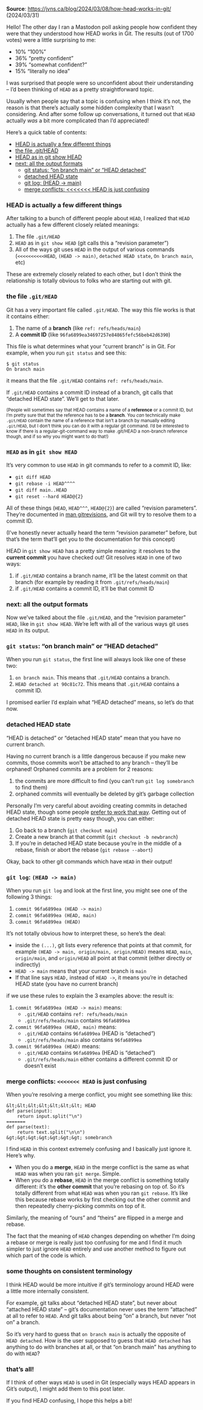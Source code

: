 **Source**: https://jvns.ca/blog/2024/03/08/how-head-works-in-git/ (2024/03/31)

Hello! The other day I ran a Mastodon poll asking people how confident they were that they understood how HEAD works in Git. The results (out of 1700 votes) were a little surprising to me:

-   10% “100%”
-   36% “pretty confident”
-   39% “somewhat confident?”
-   15% “literally no idea”

I was surprised that people were so unconfident about their understanding – I’d been thinking of `HEAD` as a pretty straightforward topic.

Usually when people say that a topic is confusing when I think it’s not, the reason is that there’s actually some hidden complexity that I wasn’t considering. And after some follow up conversations, it turned out that `HEAD` actually _was_ a bit more complicated than I’d appreciated!

Here’s a quick table of contents:

-   [HEAD is actually a few different things](https://jvns.ca/blog/2024/03/08/how-head-works-in-git/#head-is-actually-a-few-different-things)
-   [the file .git/HEAD](https://jvns.ca/blog/2024/03/08/how-head-works-in-git/#the-file-git-head)
-   [HEAD as in git show HEAD](https://jvns.ca/blog/2024/03/08/how-head-works-in-git/#head-as-in-git-show-head)
-   [next: all the output formats](https://jvns.ca/blog/2024/03/08/how-head-works-in-git/#next-all-the-output-formats)
    -   [git status: “on branch main” or “HEAD detached”](https://jvns.ca/blog/2024/03/08/how-head-works-in-git/#git-status-on-branch-main-or-head-detached)
    -   [detached HEAD state](https://jvns.ca/blog/2024/03/08/how-head-works-in-git/#detached-head-state)
    -   [git log: (HEAD -> main)](https://jvns.ca/blog/2024/03/08/how-head-works-in-git/#git-log-head-main)
    -   [merge conflicts: <<<<<<< HEAD is just confusing](https://jvns.ca/blog/2024/03/08/how-head-works-in-git/#merge-conflicts-head-is-just-confusing)

### HEAD is actually a few different things

After talking to a bunch of different people about `HEAD`, I realized that `HEAD` actually has a few different closely related meanings:

1.  The file `.git/HEAD`
2.  `HEAD` as in `git show HEAD` (git calls this a “revision parameter”)
3.  All of the ways git uses `HEAD` in the output of various commands (`<<<<<<<<<<HEAD`, `(HEAD -> main)`, `detached HEAD state`, `On branch main`, etc)

These are extremely closely related to each other, but I don’t think the relationship is totally obvious to folks who are starting out with git.

### the file `.git/HEAD`

Git has a very important file called `.git/HEAD`. The way this file works is that it contains either:

1.  The name of a **branch** (like `ref: refs/heads/main`)
2.  A **commit ID** (like `96fa6899ea34697257e84865fefc56beb42d6390`)

This file is what determines what your “current branch” is in Git. For example, when you run `git status` and see this:

```
$ git status
On branch main
```

it means that the file `.git/HEAD` contains `ref: refs/heads/main`.

If `.git/HEAD` contains a commit ID instead of a branch, git calls that “detached HEAD state”. We’ll get to that later.

<small>(People will sometimes say that HEAD contains a name of a <strong>reference</strong> or a commit ID, but I’m pretty sure that that the reference has to be a <strong>branch</strong>. You <em>can</em> technically make <code>.git/HEAD</code> contain the name of a reference that isn’t a branch by manually editing <code>.git/HEAD</code>, but I don’t think you can do it with a regular git command. I’d be interested to know if there is a regular-git-command way to make .git/HEAD a non-branch reference though, and if so why you might want to do that!)</small>

### `HEAD` as in `git show HEAD`

It’s very common to use `HEAD` in git commands to refer to a commit ID, like:

-   `git diff HEAD`
-   `git rebase -i HEAD^^^^`
-   `git diff main..HEAD`
-   `git reset --hard HEAD@{2}`

All of these things (`HEAD`, `HEAD^^^`, `HEAD@{2}`) are called “revision parameters”. They’re documented in [man gitrevisions](https://git-scm.com/docs/gitrevisions), and Git will try to resolve them to a commit ID.

(I’ve honestly never actually heard the term “revision parameter” before, but that’s the term that’ll get you to the documentation for this concept)

HEAD in `git show HEAD` has a pretty simple meaning: it resolves to the **current commit** you have checked out! Git resolves `HEAD` in one of two ways:

1.  if `.git/HEAD` contains a branch name, it’ll be the latest commit on that branch (for example by reading it from `.git/refs/heads/main`)
2.  if `.git/HEAD` contains a commit ID, it’ll be that commit ID

### next: all the output formats

Now we’ve talked about the file `.git/HEAD`, and the “revision parameter” `HEAD`, like in `git show HEAD`. We’re left with all of the various ways git uses `HEAD` in its output.

### `git status`: “on branch main” or “HEAD detached”

When you run `git status`, the first line will always look like one of these two:

1.  `on branch main`. This means that `.git/HEAD` contains a branch.
2.  `HEAD detached at 90c81c72`. This means that `.git/HEAD` contains a commit ID.

I promised earlier I’d explain what “HEAD detached” means, so let’s do that now.

### detached HEAD state

“HEAD is detached” or “detached HEAD state” mean that you have no current branch.

Having no current branch is a little dangerous because if you make new commits, those commits won’t be attached to any branch – they’ll be orphaned! Orphaned commits are a problem for 2 reasons:

1.  the commits are more difficult to find (you can’t run `git log somebranch` to find them)
2.  orphaned commits will eventually be deleted by git’s garbage collection

Personally I’m very careful about avoiding creating commits in detached HEAD state, though some people [prefer to work that way](https://github.com/arxanas/git-branchless). Getting out of detached HEAD state is pretty easy though, you can either:

1.  Go back to a branch (`git checkout main`)
2.  Create a new branch at that commit (`git checkout -b newbranch`)
3.  If you’re in detached HEAD state because you’re in the middle of a rebase, finish or abort the rebase (`git rebase --abort`)

Okay, back to other git commands which have `HEAD` in their output!

### `git log`: `(HEAD -> main)`

When you run `git log` and look at the first line, you might see one of the following 3 things:

1.  `commit 96fa6899ea (HEAD -> main)`
2.  `commit 96fa6899ea (HEAD, main)`
3.  `commit 96fa6899ea (HEAD)`

It’s not totally obvious how to interpret these, so here’s the deal:

-   inside the `(...)`, git lists every reference that points at that commit, for example `(HEAD -> main, origin/main, origin/HEAD)` means `HEAD`, `main`, `origin/main`, and `origin/HEAD` all point at that commit (either directly or indirectly)
-   `HEAD -> main` means that your current branch is `main`
-   If that line says `HEAD,` instead of `HEAD ->`, it means you’re in detached HEAD state (you have no current branch)

if we use these rules to explain the 3 examples above: the result is:

1.  `commit 96fa6899ea (HEAD -> main)` means:
    -   `.git/HEAD` contains `ref: refs/heads/main`
    -   `.git/refs/heads/main` contains `96fa6899ea`
2.  `commit 96fa6899ea (HEAD, main)` means:
    -   `.git/HEAD` contains `96fa6899ea` (HEAD is “detached”)
    -   `.git/refs/heads/main` also contains `96fa6899ea`
3.  `commit 96fa6899ea (HEAD)` means:
    -   `.git/HEAD` contains `96fa6899ea` (HEAD is “detached”)
    -   `.git/refs/heads/main` either contains a different commit ID or doesn’t exist

### merge conflicts: `<<<<<<< HEAD` is just confusing

When you’re resolving a merge conflict, you might see something like this:

```
&lt;&lt;&lt;&lt;&lt;&lt;&lt; HEAD
def parse(input):
    return input.split("\n")
=======
def parse(text):
    return text.split("\n\n")
&gt;&gt;&gt;&gt;&gt;&gt;&gt; somebranch
```

I find `HEAD` in this context extremely confusing and I basically just ignore it. Here’s why.

-   When you do a **merge**, `HEAD` in the merge conflict is the same as what `HEAD` was when you ran `git merge`. Simple.
-   When you do a **rebase**, `HEAD` in the merge conflict is something totally different: it’s the **other commit** that you’re rebasing on top of. So it’s totally different from what `HEAD` was when you ran `git rebase`. It’s like this because rebase works by first checking out the other commit and then repeatedly cherry-picking commits on top of it.

Similarly, the meaning of “ours” and “theirs” are flipped in a merge and rebase.

The fact that the meaning of `HEAD` changes depending on whether I’m doing a rebase or merge is really just too confusing for me and I find it much simpler to just ignore `HEAD` entirely and use another method to figure out which part of the code is which.

### some thoughts on consistent terminology

I think HEAD would be more intuitive if git’s terminology around HEAD were a little more internally consistent.

For example, git talks about “detached HEAD state”, but never about “attached HEAD state” – git’s documentation never uses the term “attached” at all to refer to `HEAD`. And git talks about being “on” a branch, but never “not on” a branch.

So it’s very hard to guess that `on branch main` is actually the opposite of `HEAD detached`. How is the user supposed to guess that `HEAD detached` has anything to do with branches at all, or that “on branch main” has anything to do with `HEAD`?

### that’s all!

If I think of other ways `HEAD` is used in Git (especially ways HEAD appears in Git’s output), I might add them to this post later.

If you find HEAD confusing, I hope this helps a bit!
